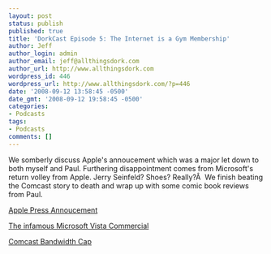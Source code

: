 ```yaml
---
layout: post
status: publish
published: true
title: 'DorkCast Episode 5: The Internet is a Gym Membership'
author: Jeff
author_login: admin
author_email: jeff@allthingsdork.com
author_url: http://www.allthingsdork.com
wordpress_id: 446
wordpress_url: http://www.allthingsdork.com/?p=446
date: '2008-09-12 13:58:45 -0500'
date_gmt: '2008-09-12 19:58:45 -0500'
categories:
- Podcasts
tags:
- Podcasts
comments: []
---
```

<p>We somberly discuss Apple's annoucement which was a major let down to both myself and Paul. Furthering disappointment comes from Microsoft's return volley from Apple. Jerry Seinfeld? Shoes? Really?&Acirc;&nbsp; We finish beating the Comcast story to death and wrap up with some comic book reviews from Paul.</p>
<p><a href="http://www.appleinsider.com/articles/08/09/09/apple_posts_lets_rock_event_quicktime_stream.html" target="_blank">Apple Press Annoucement</a></p>
<p><a href="http://www.youtube.com/watch?v=IiVMPgCf6YY" target="_blank">The infamous Microsoft Vista Commercial</a></p>
<p><a href="http://www.pcmag.com/article2/0,2817,2329170,00.asp" target="_blank">Comcast Bandwidth Cap</a></p>
